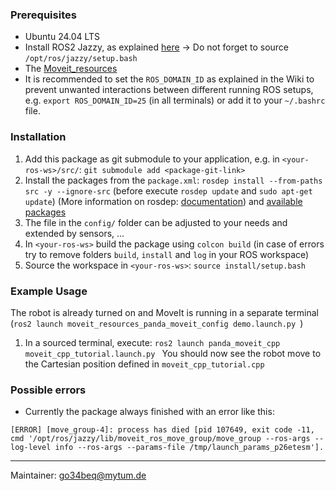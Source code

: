 ### Prerequisites
- Ubuntu 24.04 LTS
- Install ROS2 Jazzy, as explained [here](https://docs.ros.org/en/jazzy/Installation/Ubuntu-Install-Debs.html) -> Do not forget to source `/opt/ros/jazzy/setup.bash`
- The [Moveit_resources](https://github.com/moveit/moveit_resources) 
- It is recommended to set the `ROS_DOMAIN_ID` as explained in the Wiki to prevent unwanted interactions between different running ROS setups, e.g. `export ROS_DOMAIN_ID=25` (in all terminals) or add it to your `~/.bashrc` file.

### Installation
1. Add this package as git submodule to your application, e.g. in `<your-ros-ws>/src/`: `git submodule add <package-git-link>`
2. Install the packages from the `package.xml`: `rosdep install --from-paths src -y --ignore-src` (before execute `rosdep update` and `sudo apt-get update`)
(More information on rosdep: [documentation](https://docs.ros.org/en/jazzy/Tutorials/Intermediate/Rosdep.html)) and [available packages](https://github.com/ros/rosdistro/blob/master/jazzy/distribution.yaml)
3. The file in the `config/` folder can be adjusted to your needs and extended by sensors, ...
4. In `<your-ros-ws>` build the package using `colcon build` (in case of errors try to remove folders `build`, `install` and `log` in your ROS workspace)
5. Source the workspace in `<your-ros-ws>`: `source install/setup.bash`

### Example Usage
The robot is already turned on and MoveIt is running in a separate terminal (`ros2 launch moveit_resources_panda_moveit_config demo.launch.py `)
1. In a sourced terminal, execute: `ros2 launch panda_moveit_cpp moveit_cpp_tutorial.launch.py `
You should now see the robot move to the Cartesian position defined in `moveit_cpp_tutorial.cpp`

### Possible errors

- Currently the package always finished with an error like this:
```
[ERROR] [move_group-4]: process has died [pid 107649, exit code -11, cmd '/opt/ros/jazzy/lib/moveit_ros_move_group/move_group --ros-args --log-level info --ros-args --params-file /tmp/launch_params_p26etesm'].
```

---
Maintainer: go34beq@mytum.de
